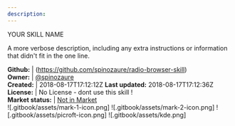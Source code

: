 ```yaml
---
description: 
---
```

YOUR SKILL NAME

A more verbose description, including any extra instructions or
information that didn't fit in the one line.

**Github:** | (https://github.com/spinozaure/radio-browser-skill)  
**Owner:** | [@spinozaure](https://github.com/spinozaure)  
**Created:** | 2018-08-17T17:12:12Z  **Last updated:** 2018-08-17T17:12:36Z  
**License:** | No License - dont use this skill !  
**Market status:** | [Not in Market](https://market.mycroft.ai/skill/)  
 ![.gitbook/assets/mark-1-icon.png]  ![.gitbook/assets/mark-2-icon.png]  ![.gitbook/assets/picroft-icon.png]  ![.gitbook/assets/kde.png]  
